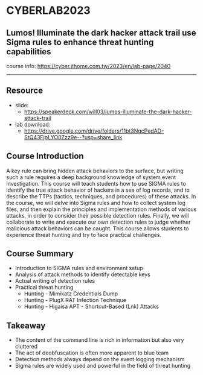 # CYBERLAB2023 
## Lumos! Illuminate the dark hacker attack trail use Sigma rules to enhance threat hunting capabilities

course info: https://cyber.ithome.com.tw/2023/en/lab-page/2040

---
## Resource
- slide:
    - https://speakerdeck.com/will03/lumos-illuminate-the-dark-hacker-attack-trail
- lab download: 
    - https://drive.google.com/drive/folders/11bt3NgcPedAD-StQ43FjpLYO0Zzz9e--?usp=share_link

## Course Introduction
A key rule can bring hidden attack behaviors to the surface, but writing such a rule requires a deep background knowledge of system event investigation. This course will teach students how to use SIGMA rules to identify the true attack behavior of hackers in a sea of log records, and to describe the TTPs (tactics, techniques, and procedures) of these attacks. In the course, we will delve into Sigma rules and how to collect system log files, and then explain the principles and implementation methods of various attacks, in order to consider their possible detection rules. Finally, we will collaborate to write and execute our own detection rules to judge whether malicious attack behaviors can be caught. This course allows students to experience threat hunting and try to face practical challenges.

## Course Summary
- Introduction to SIGMA rules and environment setup
- Analysis of attack methods to identify detectable keys
- Actual writing of detection rules
- Practical threat hunting
    - Hunting - Mimikatz Credentials Dump
    - Hunting - PlugX RAT Infection Technique
    - Hunting - Higaisa APT - Shortcut-Based (Lnk) Attacks

## Takeaway
- The content of the command line is rich in information but also very cluttered
- The act of deobfuscation is often more apparent to blue team
- Detection methods always depend on the event logging mechanism
- Sigma rules are widely used and powerful in the field of threat hunting
